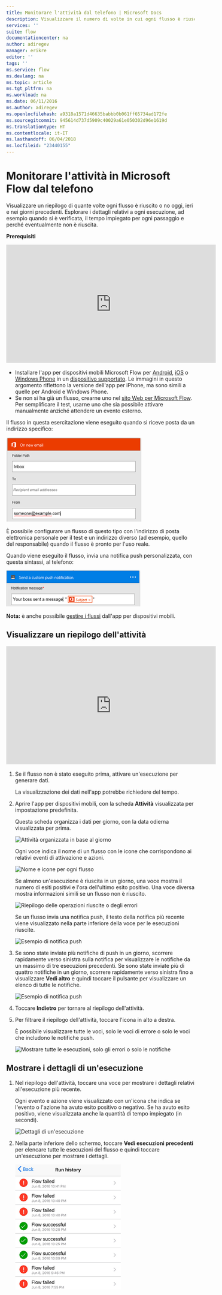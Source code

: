 ```yaml
---
title: Monitorare l'attività dal telefono | Microsoft Docs
description: Visualizzare il numero di volte in cui ogni flusso è riuscito o no, quando si è verificata ogni esecuzione e il tempo impiegato
services: ''
suite: flow
documentationcenter: na
author: adiregev
manager: erikre
editor: ''
tags: ''
ms.service: flow
ms.devlang: na
ms.topic: article
ms.tgt_pltfrm: na
ms.workload: na
ms.date: 06/11/2016
ms.author: adiregev
ms.openlocfilehash: a9318a1571d46635babbb0b061ff65734ad172fe
ms.sourcegitcommit: 945614d737d5909c40029a61e050302d96e1619d
ms.translationtype: HT
ms.contentlocale: it-IT
ms.lasthandoff: 06/04/2018
ms.locfileid: "23440155"
---
```

# <a name="monitor-activity-in-microsoft-flow-from-your-phone"></a>Monitorare l'attività in Microsoft Flow dal telefono
Visualizzare un riepilogo di quante volte ogni flusso è riuscito o no oggi, ieri e nei giorni precedenti. Esplorare i dettagli relativi a ogni esecuzione, ad esempio quando si è verificata, il tempo impiegato per ogni passaggio e perché eventualmente non è riuscita.

**Prerequisiti**

<iframe width="560" height="315" src="https://www.youtube.com/embed/vZuYZ64K3tI?list=PL8nfc9haGeb55I9wL9QnWyHp3ctU2_ThF" frameborder="0" allowfullscreen></iframe>

* Installare l'app per dispositivi mobili Microsoft Flow per [Android](https://aka.ms/flowmobiledocsandroid), [iOS](https://aka.ms/flowmobiledocsios) o [Windows Phone](https://aka.ms/flowmobilewindows) in un [dispositivo supportato](getting-started.md#use-the-mobile-app). Le immagini in questo argomento riflettono la versione dell'app per iPhone, ma sono simili a quelle per Android e Windows Phone.
* Se non si ha già un flusso, crearne uno nel [sito Web per Microsoft Flow](https://flow.microsoft.com/). Per semplificare il test, usarne uno che sia possibile attivare manualmente anziché attendere un evento esterno.

Il flusso in questa esercitazione viene eseguito quando si riceve posta da un indirizzo specifico:

![Attivare il flusso alla ricezione di posta dall'indirizzo specifico](./media/mobile-monitor-activity/create-trigger.png)

È possibile configurare un flusso di questo tipo con l'indirizzo di posta elettronica personale per il test e un indirizzo diverso (ad esempio, quello del responsabile) quando il flusso è pronto per l'uso reale.

Quando viene eseguito il flusso, invia una notifica push personalizzata, con questa sintassi, al telefono:

![Inviare notifica push](./media/mobile-monitor-activity/create-event.png)

**Nota:** è anche possibile [gestire i flussi](mobile-manage-flows.md) dall'app per dispositivi mobili.

## <a name="display-a-summary-of-activity"></a>Visualizzare un riepilogo dell'attività
<iframe width="560" height="315" src="https://www.youtube.com/embed/nVCGJamOw6s?list=PL8nfc9haGeb55I9wL9QnWyHp3ctU2_ThF" frameborder="0" allowfullscreen></iframe>

1. Se il flusso non è stato eseguito prima, attivare un'esecuzione per generare dati.
   
    La visualizzazione dei dati nell'app potrebbe richiedere del tempo.
2. Aprire l'app per dispositivi mobili, con la scheda **Attività** visualizzata per impostazione predefinita.
   
    Questa scheda organizza i dati per giorno, con la data odierna visualizzata per prima.
   
    ![Attività organizzata in base al giorno](./media/mobile-monitor-activity/activity-day2.png)
   
    Ogni voce indica il nome di un flusso con le icone che corrispondono ai relativi eventi di attivazione e azioni.
   
    ![Nome e icone per ogni flusso](./media/mobile-monitor-activity/activity-flow-name.png)
   
    Se almeno un'esecuzione è riuscita in un giorno, una voce mostra il numero di esiti positivi e l'ora dell'ultimo esito positivo. Una voce diversa mostra informazioni simili se un flusso non è riuscito.
   
    ![Riepilogo delle operazioni riuscite o degli errori](./media/mobile-monitor-activity/activity-summary.png)
   
    Se un flusso invia una notifica push, il testo della notifica più recente viene visualizzato nella parte inferiore della voce per le esecuzioni riuscite.
   
    ![Esempio di notifica push](./media/mobile-monitor-activity/activity-notification.png)
3. Se sono state inviate più notifiche di push in un giorno, scorrere rapidamente verso sinistra sulla notifica per visualizzare le notifiche da un massimo di tre esecuzioni precedenti. Se sono state inviate più di quattro notifiche in un giorno, scorrere rapidamente verso sinistra fino a visualizzare **Vedi altro** e quindi toccare il pulsante per visualizzare un elenco di tutte le notifiche.
   
    ![Esempio di notifica push](./media/mobile-monitor-activity/activity-notification-list.png)
4. Toccare **Indietro** per tornare al riepilogo dell'attività.
5. Per filtrare il riepilogo dell'attività, toccare l'icona in alto a destra.
   
    È possibile visualizzare tutte le voci, solo le voci di errore o solo le voci che includono le notifiche push.
   
    ![Mostrare tutte le esecuzioni, solo gli errori o solo le notifiche](./media/mobile-monitor-activity/activity-filter.png)

## <a name="show-details-of-a-run"></a>Mostrare i dettagli di un'esecuzione
1. Nel riepilogo dell'attività, toccare una voce per mostrare i dettagli relativi all'esecuzione più recente.
   
     Ogni evento e azione viene visualizzato con un'icona che indica se l'evento o l'azione ha avuto esito positivo o negativo. Se ha avuto esito positivo, viene visualizzata anche la quantità di tempo impiegato (in secondi).
   
    ![Dettagli di un'esecuzione](./media/mobile-monitor-activity/activity-icons.png)
2. Nella parte inferiore dello schermo, toccare **Vedi esecuzioni precedenti** per elencare tutte le esecuzioni del flusso e quindi toccare un'esecuzione per mostrare i dettagli.
   
    ![Cronologia esecuzioni riuscite/non riuscite](./media/mobile-monitor-activity/history-mixed.png)

